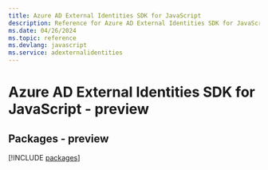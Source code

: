 ```yaml
---
title: Azure AD External Identities SDK for JavaScript
description: Reference for Azure AD External Identities SDK for JavaScript
ms.date: 04/26/2024
ms.topic: reference
ms.devlang: javascript
ms.service: adexternalidentities
---
```

# Azure AD External Identities SDK for JavaScript - preview
## Packages - preview
[!INCLUDE [packages](ad-external-identities-index.md)]